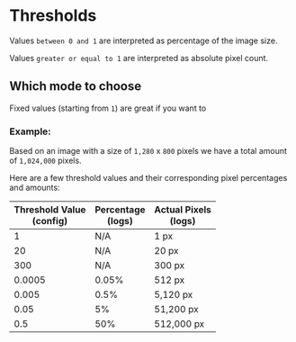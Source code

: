 # Thresholds

Values `between 0 and 1` are interpreted as percentage of the image size.

Values `greater or equal to 1` are interpreted as absolute pixel count.

## Which mode to choose

Fixed values (starting from `1`) are great if you want to

### Example:

Based on an image with a size of `1,280` x `800` pixels we have a total amount of `1,024,000` pixels.

Here are a few threshold values and their corresponding pixel percentages and amounts:

| Threshold Value<br />(config) | Percentage<br />(logs) | Actual Pixels<br />(logs) |
| ----------------------------- | ---------------------- | ------------------------- |
| 1                             | N/A                    | 1 px                      |
| 20                            | N/A                    | 20 px                     |
| 300                           | N/A                    | 300 px                    |
| 0.0005                        | 0.05%                  | 512 px                    |
| 0.005                         | 0.5%                   | 5,120 px                  |
| 0.05                          | 5%                     | 51,200 px                 |
| 0.5                           | 50%                    | 512,000 px                |
